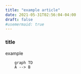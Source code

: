 ```yaml
---
title: "example article"
date: 2021-05-31T02:56:04-04:00
draft: false
#usemermaid: true
---
```


### title

example


```mermaid
    graph TD
    A --> B
```
